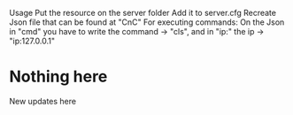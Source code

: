 Usage
Put the resource on the server folder
Add it to server.cfg
Recreate Json file that can be found at "CnC"
For executing commands: On the Json in "cmd" you have to write the command -> "cls", and in "ip:" the ip -> "ip:127.0.0.1"
# Nothing here
New updates here
